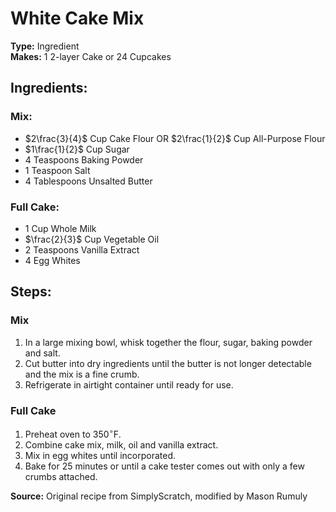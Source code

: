# White Cake Mix

**Type:** Ingredient\
**Makes:** 1 2-layer Cake or 24 Cupcakes

## Ingredients:
### Mix:
- $2\frac{3}{4}$ Cup Cake Flour OR $2\frac{1}{2}$ Cup All-Purpose Flour
- $1\frac{1}{2}$ Cup Sugar
- 4 Teaspoons Baking Powder
- 1 Teaspoon Salt
- 4 Tablespoons Unsalted Butter
### Full Cake:
- 1 Cup Whole Milk
- $\frac{2}{3}$ Cup Vegetable Oil
- 2 Teaspoons Vanilla Extract
- 4 Egg Whites

## Steps:
### Mix
1. In a large mixing bowl, whisk together the flour, sugar, baking powder and salt.
2. Cut butter into dry ingredients until the butter is not longer detectable and the mix is a fine crumb.
3. Refrigerate in airtight container until ready for use.
### Full Cake
1. Preheat oven to 350$^\circ$F.
2. Combine cake mix, milk, oil and vanilla extract.
3. Mix in egg whites until incorporated.
4. Bake for 25 minutes or until a cake tester comes out with only a few crumbs attached.


**Source:** Original recipe from SimplyScratch, modified by Mason Rumuly
